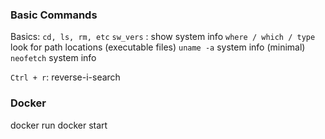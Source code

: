 
### Basic Commands
Basics: `cd, ls, rm, etc`
`sw_vers` : show system info
`where / which / type` look for path locations (executable files)
`uname -a` system info (minimal) 
`neofetch` system info


`Ctrl + r`: reverse-i-search


### Docker
docker run
docker start

